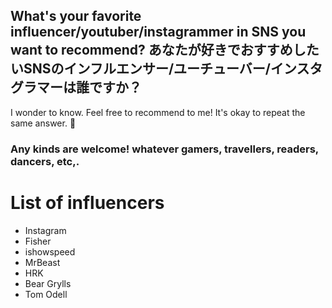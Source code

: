 ## What's your favorite influencer/youtuber/instagrammer in SNS you want to recommend? あなたが好きでおすすめしたいSNSのインフルエンサー/ユーチューバー/インスタグラマーは誰ですか？

I wonder to know. Feel free to recommend to me! It's okay to repeat the same answer.  :hugs:	

### Any kinds are welcome! whatever gamers, travellers, readers, dancers, etc,.

# List of influencers
- Instagram
- Fisher
- ishowspeed
- MrBeast
- HRK
- Bear Grylls
- Tom Odell
